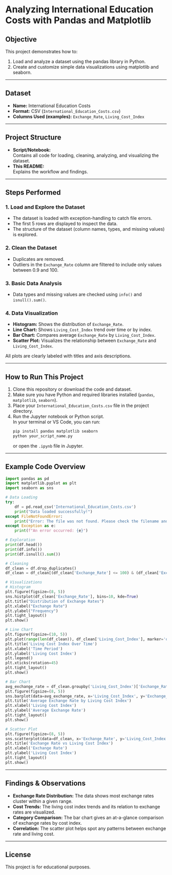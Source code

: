 # Analyzing International Education Costs with Pandas and Matplotlib

## Objective

This project demonstrates how to:

1. Load and analyze a dataset using the pandas library in Python.
2. Create and customize simple data visualizations using matplotlib and seaborn.

---

## Dataset

- **Name:** International Education Costs
- **Format:** CSV (`International_Education_Costs.csv`)
- **Columns Used (examples):** `Exchange_Rate`, `Living_Cost_Index`

---

## Project Structure

- **Script/Notebook:**  
  Contains all code for loading, cleaning, analyzing, and visualizing the dataset.
- **This README:**  
  Explains the workflow and findings.

---

## Steps Performed

### 1. Load and Explore the Dataset

- The dataset is loaded with exception-handling to catch file errors.
- The first 5 rows are displayed to inspect the data.
- The structure of the dataset (column names, types, and missing values) is explored.

### 2. Clean the Dataset

- Duplicates are removed.
- Outliers in the `Exchange_Rate` column are filtered to include only values between 0.9 and 100.

### 3. Basic Data Analysis

- Data types and missing values are checked using `info()` and `isnull().sum()`.

### 4. Data Visualization

- **Histogram:** Shows the distribution of `Exchange_Rate`.
- **Line Chart:** Shows `Living_Cost_Index` trend over time or by index.
- **Bar Chart:** Compares average `Exchange_Rate` by `Living_Cost_Index`.
- **Scatter Plot:** Visualizes the relationship between `Exchange_Rate` and `Living_Cost_Index`.

All plots are clearly labeled with titles and axis descriptions.

---

## How to Run This Project

1. Clone this repository or download the code and dataset.
2. Make sure you have Python and required libraries installed (`pandas`, `matplotlib`, `seaborn`).
3. Place your `International_Education_Costs.csv` file in the project directory.
4. Run the Jupyter notebook or Python script.  
   In your terminal or VS Code, you can run:
   ```bash
   pip install pandas matplotlib seaborn
   python your_script_name.py
   ```
   or open the `.ipynb` file in Jupyter.

---

## Example Code Overview

```python
import pandas as pd
import matplotlib.pyplot as plt
import seaborn as sns

# Data Loading
try:
    df = pd.read_csv('International_Education_Costs.csv')
    print("Data loaded successfully!")
except FileNotFoundError:
    print("Error: The file was not found. Please check the filename and path.")
except Exception as e:
    print(f"An error occurred: {e}")

# Exploration
print(df.head())
print(df.info())
print(df.isnull().sum())

# Cleaning
df_clean = df.drop_duplicates()
df_clean = df_clean[(df_clean['Exchange_Rate'] <= 100) & (df_clean['Exchange_Rate'] >= 0.9)]

# Visualizations
# Histogram
plt.figure(figsize=(8, 5))
sns.histplot(df_clean['Exchange_Rate'], bins=10, kde=True)
plt.title("Distribution of Exchange Rates")
plt.xlabel("Exchange Rate")
plt.ylabel("Frequency")
plt.tight_layout()
plt.show()

# Line Chart
plt.figure(figsize=(10, 5))
plt.plot(range(len(df_clean)), df_clean['Living_Cost_Index'], marker='o', label='Living Cost Index')
plt.title('Living Cost Index Over Time')
plt.xlabel('Time Period')  
plt.ylabel('Living Cost Index') 
plt.legend()
plt.xticks(rotation=45)
plt.tight_layout()
plt.show()

# Bar Chart
avg_exchange_rate = df_clean.groupby('Living_Cost_Index')['Exchange_Rate'].mean().reset_index()
plt.figure(figsize=(8, 5))
sns.barplot(data=avg_exchange_rate, x='Living_Cost_Index', y='Exchange_Rate')
plt.title('Average Exchange Rate by Living Cost Index')
plt.xlabel('Living Cost Index')
plt.ylabel('Average Exchange Rate')
plt.tight_layout()
plt.show()

# Scatter Plot
plt.figure(figsize=(8, 5))
sns.scatterplot(data=df_clean, x='Exchange_Rate', y='Living_Cost_Index')
plt.title('Exchange Rate vs Living Cost Index')
plt.xlabel('Exchange Rate')
plt.ylabel('Living Cost Index')
plt.tight_layout()
plt.show()
```

---

## Findings & Observations

- **Exchange Rate Distribution:** The data shows most exchange rates cluster within a given range.
- **Cost Trends:** The living cost index trends and its relation to exchange rates are visualized.
- **Category Comparison:** The bar chart gives an at-a-glance comparison of exchange rates by cost index.
- **Correlation:** The scatter plot helps spot any patterns between exchange rate and living cost.

---

## License

This project is for educational purposes.
